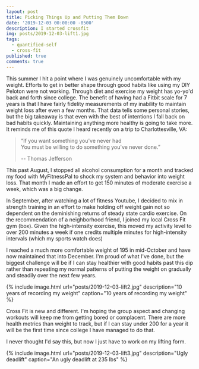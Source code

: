```yaml
---
layout: post
title: Picking Things Up and Putting Them Down
date: '2019-12-03 00:00:00 -0500'
description: I started crossfit
img: posts/2019-12-03-lift1.jpg
tags:
  - quantified-self
  - cross-fit
published: true
comments: true
---
```


This summer I hit a point where I was genuinely uncomfortable with my weight.  Efforts to get in better shape through good habits like using my DIY Peloton were not working.  Through diet and exercise my weight has yo-yo'd back and forth since college.  The benefit of having had a Fitbit scale for 7 years is that I have fairly fidelity measurements of my inability to maintain weight loss after even a few months.  That data tells some personal stories, but the big takeaway is that even with the best of intentions I fall back on bad habits quickly.  Maintaining anything more healthy is going to take more.  It reminds me of this quote I heard recently on a trip to Charlottesville, VA:

> “If you want something you've never had <br/>
> You must be willing to do something you've never done.”
> 
> -- Thomas Jefferson

This past August, I stopped all alcohol consumption for a month and tracked my food with MyFitnessPal to shock my system and behavior into weight loss.  That month I made an effort to get 150 minutes of moderate exercise a week, which was a big change.

In September, after watching a lot of fitness Youtube, I decided to mix in strength training in an effort to make holding off weight gain not so dependent on the deminishing returns of steady state cardio exercise.  On the recommendation of a neighborhood friend, I joined my local Cross Fit gym (box).  Given the high-intensity exercise, this moved my activity level to over 200 minutes a week if one credits multiple minutes for high-intensity intervals (which my sports watch does)

I reached a much more comfortable weight of 195 in mid-October and have now maintained that into December.  I'm proud of what I've done, but the biggest challenge will be if I can stay healthier with good habits past this dip rather than repeating my normal patterns of putting the weight on gradually and steadily over the next few years.

{% include image.html url="posts/2019-12-03-lift2.jpg" description="10 years of recording my weight" caption="10 years of recording my weight" %}

Cross Fit is new and different. I'm hoping the group aspect and changing workouts will keep me from getting bored or complacent.  There are more health metrics than weight to track, but if I can stay under 200 for a year it will be the first time since college I have managed to do that.

I never thought I'd say this, but now I just have to work on my lifting form.

{% include image.html url="posts/2019-12-03-lift3.jpg" description="Ugly deadlift" caption="An ugly deadlift at 235 lbs" %}

